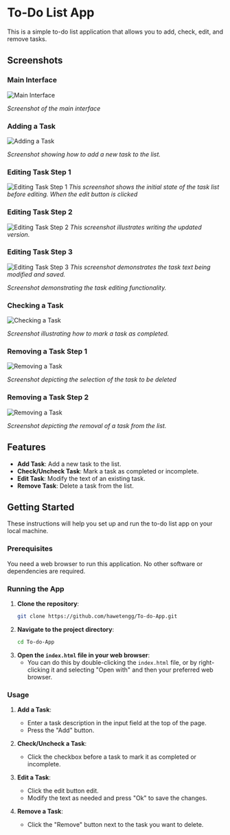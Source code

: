 # To-Do List App

This is a simple to-do list application that allows you to add, check, edit, and remove tasks.
## Screenshots

### Main Interface
![Main Interface](Screenshots/MainInterface.png)

*Screenshot of the main interface*

### Adding a Task
![Adding a Task](Screenshots/AddTask.png)

*Screenshot showing how to add a new task to the list.*

### Editing Task Step 1
![Editing Task Step 1](images/EditTask.png)
*This screenshot shows the initial state of the task list before editing. When the edit button is clicked*

### Editing Task Step 2
![Editing Task Step 2](images/EditTask(2).png)
*This screenshot illustrates writing the updated version.*

### Editing Task Step 3
![Editing Task Step 3](images/EditTask(3).png)
*This screenshot demonstrates the task text being modified and saved.*

*Screenshot demonstrating the task editing functionality.*

### Checking a Task
![Checking a Task](Screenshots/MarkAsCheck.png)

*Screenshot illustrating how to mark a task as completed.*

### Removing a Task Step 1
![Removing a Task](Screenshots/RemoveTask.png)

*Screenshot depicting the selection of the task to be deleted*

### Removing a Task Step 2
![Removing a Task](Screenshots/RemoveTask(2).png)

*Screenshot depicting the removal of a task from the list.*

## Features

- **Add Task**: Add a new task to the list.
- **Check/Uncheck Task**: Mark a task as completed or incomplete.
- **Edit Task**: Modify the text of an existing task.
- **Remove Task**: Delete a task from the list.

## Getting Started

These instructions will help you set up and run the to-do list app on your local machine.

### Prerequisites

You need a web browser to run this application. No other software or dependencies are required.

### Running the App

1. **Clone the repository**:
    ```sh
    git clone https://github.com/hawetengg/To-do-App.git
    ```
2. **Navigate to the project directory**:
    ```sh
    cd To-do-App
    ```
3. **Open the `index.html` file in your web browser**:
    - You can do this by double-clicking the `index.html` file, or by right-clicking it and selecting "Open with" and then your preferred web browser.

### Usage

1. **Add a Task**:
    - Enter a task description in the input field at the top of the page.
    - Press the "Add" button.

2. **Check/Uncheck a Task**:
    - Click the checkbox before a task to mark it as completed or incomplete.

3. **Edit a Task**:
    - Click the edit button edit.
    - Modify the text as needed and press "Ok" to save the changes.

4. **Remove a Task**:
    - Click the "Remove" button next to the task you want to delete.

